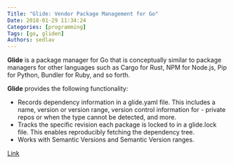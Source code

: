 ```yaml
---
Title: "Glide: Vendor Package Management for Go"
Date: 2018-01-29 11:34:24
Categories: [programming]
Tags: [go, gliden]
Authors: sedlav
---
```


**Glide** is a package manager for Go that is conceptually similar to package managers for other languages such as Cargo for Rust, NPM for Node.js, Pip for Python, Bundler for Ruby, and so forth.

**Glide** provides the following functionality:

- Records dependency information in a glide.yaml file. This includes a name, version or version range, version control information for - private repos or when the type cannot be detected, and more.
- Tracks the specific revision each package is locked to in a glide.lock file. This enables reproducibly fetching the dependency tree.
- Works with Semantic Versions and Semantic Version ranges.

[Link](https://glide.readthedocs.io/en/latest/)
